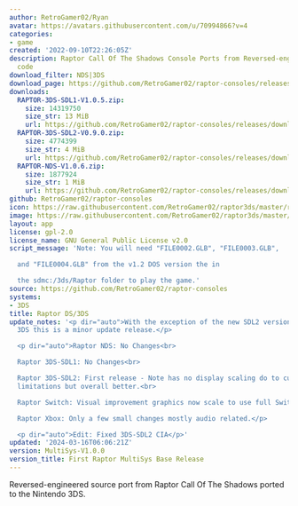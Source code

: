 ```yaml
---
author: RetroGamer02/Ryan
avatar: https://avatars.githubusercontent.com/u/70994866?v=4
categories:
- game
created: '2022-09-10T22:26:05Z'
description: Raptor Call Of The Shadows Console Ports from Reversed-engineered source
  code
download_filter: NDS|3DS
download_page: https://github.com/RetroGamer02/raptor-consoles/releases
downloads:
  RAPTOR-3DS-SDL1-V1.0.5.zip:
    size: 14319750
    size_str: 13 MiB
    url: https://github.com/RetroGamer02/raptor-consoles/releases/download/MultiSys-V1.0.0/RAPTOR-3DS-SDL1-V1.0.5.zip
  RAPTOR-3DS-SDL2-V0.9.0.zip:
    size: 4774399
    size_str: 4 MiB
    url: https://github.com/RetroGamer02/raptor-consoles/releases/download/MultiSys-V1.0.0/RAPTOR-3DS-SDL2-V0.9.0.zip
  RAPTOR-NDS-V1.0.6.zip:
    size: 1877924
    size_str: 1 MiB
    url: https://github.com/RetroGamer02/raptor-consoles/releases/download/MultiSys-V1.0.0/RAPTOR-NDS-V1.0.6.zip
github: RetroGamer02/raptor-consoles
icon: https://raw.githubusercontent.com/RetroGamer02/raptor3ds/master/rapicon.png
image: https://raw.githubusercontent.com/RetroGamer02/raptor3ds/master/RapBanner.png
layout: app
license: gpl-2.0
license_name: GNU General Public License v2.0
script_message: 'Note: You will need "FILE0002.GLB", "FILE0003.GLB",

  and "FILE0004.GLB" from the v1.2 DOS version the in

  the sdmc:/3ds/Raptor folder to play the game.'
source: https://github.com/RetroGamer02/raptor-consoles
systems:
- 3DS
title: Raptor DS/3DS
update_notes: '<p dir="auto">With the exception of the new SDL2 version of Raptor
  3DS this is a minor update release.</p>

  <p dir="auto">Raptor NDS: No Changes<br>

  Raptor 3DS-SDL1: No Changes<br>

  Raptor 3DS-SDL2: First release - Note has no display scaling do to current 3DS-SDL2
  limitations but overall better.<br>

  Raptor Switch: Visual improvement graphics now scale to use full Switch resolution.<br>

  Raptor Xbox: Only a few small changes mostly audio related.</p>

  <p dir="auto">Edit: Fixed 3DS-SDL2 CIA</p>'
updated: '2024-03-16T06:06:21Z'
version: MultiSys-V1.0.0
version_title: First Raptor MultiSys Base Release
---
```

Reversed-engineered source port from Raptor Call Of The Shadows ported to the Nintendo 3DS.